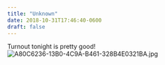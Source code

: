 ```yaml
---
title: "Unknown"
date: 2018-10-31T17:46:40-0600
draft: false
---
```


Turnout tonight is pretty good! ![A80C6236-13B0-4C9A-B461-328B4E0321BA.jpg](http://ianwhitney.micro.blog/uploads/2018/1b79a9d5c5.jpg)
